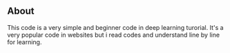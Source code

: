 

## About

This code is a very simple and beginner code in deep learning turorial.
It's a very popular code in websites but i read codes and understand line by line for learning.
